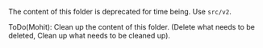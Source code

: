 The content of this folder is deprecated for time being. Use  `src/v2`.

ToDo(Mohit): Clean up the content of this folder. (Delete what needs to be deleted, Clean up what needs to be cleaned up).

